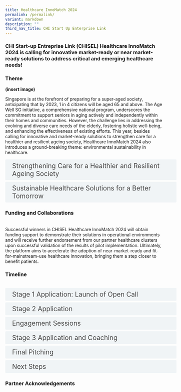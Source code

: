 ```yaml
---
title: Healthcare InnoMatch 2024
permalink: /permalink/
variant: markdown
description: ""
third_nav_title: CHI Start Up Enterprise Link
---
```

<h3>CHI Start-up Entreprise Link (CHISEL) Healthcare InnoMatch 2024 is calling for innovative market-ready or near market-ready solutions to address critical and emerging healthcare needs! </h3>


<h3> Theme </h3>

<b>(insert image)</b>

Singapore is at the forefront of preparing for a super-aged society, anticipating that by 2023, 1 in 4 citizens will be aged 65 and above. The Age Well SG initiative, a comprehensive national program, underscores the commitment to support seniors in aging actively and independently within their homes and communities. However, the challenge lies in addressing the evolving and diverse care needs of the elderly, fostering holistic well-being, and enhancing the effectiveness of existing efforts. This year, besides calling for innovative and market-ready solutions to strengthen care for a healthier and resilient ageing society, Healthcare InnoMatch 2024 also introduces a ground-breaking theme: environmental sustainability in healthcare. 

<!--REQUIRED CODE must copy for accordion to work. the "design of the accordion box and content is in this code as well. if wanna edit/change the accordion design can use this website https://www.w3schools.com/w3css/w3css_accordions.asp./\-->
<style>
.button {
  background-color: white;
  cursor: pointer;
  padding: 5px;
  width: 100%;
  border: none;
  text-align: left;
  outline: none;
  font-size: 20px;
  transition: 0.4s;
}

.panel {
  padding: 0 18px;
  display: none;
  background-color: white;
  overflow: hidden;
}

img {
  width: 150px;
  height: 180px;
}

.active,
.button:hover {
  background-color: white;
}

input {
  display: none;
}

label {
  position: relative;
  display: block;
  padding: 8px 22px;
  margin: 0 0 5px 0;
  cursor: pointer;
  background: #F0F4F6;
  border-radius: 3px;
  width: 100%;
  color: #484848;
  transition: height 0.4s;
  font-size: 1.5em;
}

label:hover {
  background: #BD2D37;
  color: #FFF;
}

.accordion-content {
  padding: 10px 0px 30px 30px;
  margin: 0 0 1px 0;
  border-radius: 3px;
	font-size: 1.25em;
	line-height: 2.2rem;
}

input + label::before {
  content: url("https://d33wubrfki0l68.cloudfront.net/2726d99e678e7823e23532634fdd6e83dfe96a99/c39dd/images/chevron-down.svg");
  font-weight: 400;
  font-size: 1.25em;
  line-height: 1.1rem;
  padding: 0;
  position: absolute;
  right: 0.5rem;
  top: 50%;
  transform: translateY(-50%);
  transition: transform 0.4s ease-in-out;
}

input:checked + label::before {
  content: url("https://d33wubrfki0l68.cloudfront.net/7468164d2fc2ad4fdea648e6cf2de622c2f70892/1819b/images/chevron-up.svg");
  transform: translateY(-50%) rotateZ(180deg);
}

input + label + .accordion-content {
  display: none;
}

input:checked + label + .accordion-content {
  display: block;
}

</style>
<!--END OF REQUIRED CODE.\-->


<!--ENTIRE ACCORDION CODE-->

<div class="container">
<!--ONE BOX. Must match the <label> code with the id code -->
<div>
	<input id="title1" type="checkbox"><label for="title1">	Strengthening Care for a Healthier and Resilient Ageing Society</label>
	<div class="accordion-content">
		<div class="para"><u>Problem Statement:</u>  
<br>How might disruptive innovations enhance existing efforts, bridge critical gaps and fulfil unmet needs in the <b>holistic care</b> of the elderly and young seniors, so as to create <b>sustainable</b> (business model and environment perspective) <b>and personalised care models</b>?
<br>
<br>We are seeking scalable, end-to-end and sustainable (business model and environment perspective) solutions to <b>promote personalised medical intervention</b>, <b>self-care</b>, and <b>right-sited care</b>. This may include solutions such as:
<ul>
<li> Point of Care testing (i.e. diagnostic) solutions to transform disease diagnosis and support clinical decision to develop timely personalised care plans and/or treatments based on individuals' risk profiles.</li>
<li> Digital innovations and Artificial Intelligence (AI) enhanced solutions that help to better predict, prevent and manage chronic diseases.</li>
<li> Wearables and sensors to bring supportive care closer to home, empowering individuals to self-manage their health status and receive personalised health and lifestyle coaching. This may pertain to eating healthily, increasing physical activities, taking their medications and routinely going for medical check-ups.</li>
</ul>
<br>Your solution and proposal outcomes should be backed by clinical evidence and data. Submit your application today to contribute to the evolution of elderly care, promoting a future where aging is synonymous with vitality and independence.<br>
</div>
</div>
<!--ONE BOX END-->
<!--2ND BOX-->
<input id="title2" type="checkbox"><label for="title2">Sustainable Healthcare Solutions for a Better Tomorrow</label>
	<div class="accordion-content">
	<div class="para">
<u>Problem Statement:</u>
<br>How might we pioneer a transformative shift in the hospitals’ management of healthcare waste, materials and energy to minimise our environmental impact, without sacrificing quality and safety in patient care?<br>
<br>Your solution and proposal outcomes should be backed by clinical evidence and data. It should also aim to bring about better patient health outcomes, value and cost-effectiveness for patients, families, hospitals, and the overall healthcare systems. The environmental benefits of the innovation should be quantified. A key outcome is decarbonisation, which should be quantified in carbon dioxide equivalents or CO2e.<br>
<br>Submit your proposal today and contribute to extending our healing touch not only to patients but also to the delicate ecosystem we collectively call home. Together, let's forge a path towards healthcare sustainability.<br>
		
</div>
</div>
<!--2ND BOX END-->

<h3> Funding and Collaborations </h3>
<br>Successful winners in CHISEL Healthcare InnoMatch 2024 will obtain funding support to demonstrate their solutions in operational environments and will receive further endorsement from our partner healthcare clusters upon successful validation of the results of pilot implementation. Ultimately, the platform aims to accelerate the adoption of near-market-ready and fit-for-mainstream-use healthcare innovation, bringing them a step closer to benefit patients.<br> 
	
<h3> Timeline </h3>
					
<!--ENTIRE ACCORDION CODE-->
<br> 
<div class="container">
<!--ONE BOX. Must match the <label> code with the id code -->
<div>
<input id="title3" type="checkbox"><label for="title3">Stage 1 Application: Launch of Open Call</label>
	<div class="accordion-content">
	<div class="para">
Submit your application for CHISEL Healthcare InnoMatch 2024 on the Challenge Portal by 5 April 2024, 23:59 SGT. Multi-participation is welcomed. Fill in the application form available in the participant space, providing the following:
<ul>
	<li>Application and Company Information</li>
	<li>Solution Pitch Deck (7 slides)</li>
	<li>Pitch Deck Guidelines can be downloaded in the Challenge Portal.</li>
<br>The panel of judges for CHISEL InnoMatch 2024 and its partner healthcare clusters will shortlist start-ups and SMEs to move to Stage 2. Results will be announced by 10 May 2024.<br>
		
</ul></div>
</div>
		
</div>
</div>
<!--ONE BOX END-->
<!--2ND BOX-->
<input id="title4" type="checkbox"><label for="title4">Stage 2 Application</label>
	<div class="accordion-content">
	<div class="para">
Shortlisted start-ups and SMEs are to submit your full proposal, addressing the following but not limited to:
		
- Healthcare (organisational) needs and relevance 
- Innovation (competitive advantage, current competing strategies, technologies, competitors)
- Maturity / market readiness 
- Impact (quantifiable) A Project Agreement should be set up within three (3) months 
- Ease of transition to adopt by users
- Business plan (i.e. commercial applications, economic viability, go-to-market strategy of solution)
- Clinical, technical and operational readiness 
- IT viability
- Prior or existing trials, proof-of-concept, proof-of-value and/or clinical validation results
- Safety and regulatory registrations / certifications / licenses 

Results will be announced by 12 Jul 2024. Up to twenty (20) start-ups and SMEs will be selected to move to the next shortlisting round.
</div>
</div>
<!--2ND BOX END-->
<!--3RD BOX-->
<input id="title5" type="checkbox"><label for="title5">Engagement Sessions</label>
	<div class="accordion-content">
	<div class="para">
Up to twenty (20) start-ups and SMEs will be invited to present your solution at Engagement Sessions with our clinical partners and reviewers. Engagement Sessions will be held virtually at night, between 1800 and 2100 SGT (GMT+8/ UTC+8).<br>
<br> Each session will be approximately fifteen (15) to twenty (20) minutes, with time allocated for the presentation and Q&amp;A. More details on the arrangement of schedule will be shared nearer to date.

Results will be announced by 16 Aug 2024. Up to nine (9) finalists will be selected.
</div>
</div>
<!--3RD BOX END-->
<!--4TH BOX-->
<input id="title6" type="checkbox"><label for="title6">Stage 3 Application and Coaching</label>
	<div class="accordion-content">
	<div class="para">
Finalists will be coached by experts in preparation for the Finale Event. This may include coaching on refining the value proposition of the solution, budgeting, business plan, pitching. Oral presentation of your solutions is required during the coaching sessions. Guidance on submission materials for the Finale Event will be provided nearer to date.
</div>
</div>
<!--4TH BOX END-->
<!--5TH BOX-->
<input id="title7" type="checkbox"><label for="title7">Final Pitching</label>
	<div class="accordion-content">
	<div class="para">
Finalists will pitch to the Judging Panel composed of senior management from the partner healthcare clusters and domain experts. Finalists in Singapore are required to attend the event in-person, while finalists overseas may dial-in through the online live-streamed platform.
<br>
<br> Up to three (3) winners will be selected at the end of the Challenge, announced on the day of the event itself.
</div>
</div>
<!--5TH BOX END-->
<!--6TH BOX-->
<input id="title8" type="checkbox"><label for="title8">Next Steps</label>
	<div class="accordion-content">
	<div class="para">
Successful winning start-ups and SMEs will be matched to one of the participating healthcare clusters to carry out test-bedding.
<br>
<br>Winners will be granted three (3) months of preparation time to finalise the project agreement (and additional three (3) months if ethics approval is required); up to six (6) months to complete test-bedding; and up to two (2) months to complete the evaluation.
<br>
		
**Test-Bedding Phase (Oct 2024 – Mar 2026)**
		<br> 
- Refine the test-bed protocol and define success criteria of the test-bed with your partner healthcare cluster. You would also define the pricing for subsequent purchase, subject to the solution meeting pre-agreed success criteria. You may be required by your partner hospital to supplement more documentation to facilitate the test-bedding and potential adoption.
- A Project Agreement should be set up within three (3) months (an additional three (3) months may be granted if ethics approval is required).
- Test-bedding should start no later than Apr 2024. Complete test-bedding in a simulated and/or clinical environment complying to regulations and institutional policies with your partner healthcare cluster. Test-beds should be completed within twelve (12) months. 
		
**Evaluation Phase (Apr 2026 – May 2026)**
		<br> 
-  Upon completion of the test-bedding phase, the partner healthcare clusters would evaluate the success of the test-bed.
-  All CHISEL 2024 test-bed solutions are strongly encouraged to be evaluated using the CHI Evaluation Framework (CHIEF). CHIEF is a holistic framework for the evaluation of innovative solutions seeking real world deployment. This would be provided at no cost for the purposes of the programme. You may also engage additional services from CHIEF or an independent expert for the purposes of evaluating the test-bed at your discretion.
		
		

</div>
</div>
<!--6TH BOX END-->
					
<h3> Partner Acknowledgements </h3>



				
</div></div>